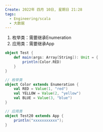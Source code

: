 ```yaml
---
Create: 2022年 四月 10日, 星期日 21:28
tags: 
  - Engineering/scala
  - 大数据
---
```


1. 枚举类：需要继承Enumeration
2. 应用类：需要继承App

```scala
object Test {
    def main(args: Array[String]): Unit = {
        println(Color.RED)
    }
}

// 枚举类
object Color extends Enumeration {
    val RED = Value(1, "red")
    val YELLOW = Value(2, "yellow")
    val BLUE = Value(3, "blue")
}

// 应用类
object Test20 extends App {
    println("xxxxxxxxxxx");
}
```





